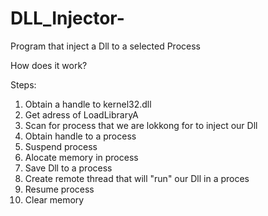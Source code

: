 # DLL_Injector-
Program that inject a Dll to a selected Process

How does it work?

Steps:
1) Obtain a handle to kernel32.dll
2) Get adress of LoadLibraryA
3) Scan for process that we are lokkong for to inject our Dll
4) Obtain handle to a process
5) Suspend process
6) Alocate memory in process
7) Save Dll to a process
8) Create remote thread that will "run" our Dll in a proces
9) Resume process
10) Clear memory 
